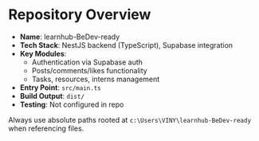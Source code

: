 # Repository Overview

- **Name**: learnhub-BeDev-ready
- **Tech Stack**: NestJS backend (TypeScript), Supabase integration
- **Key Modules**:
  - Authentication via Supabase auth
  - Posts/comments/likes functionality
  - Tasks, resources, interns management
- **Entry Point**: `src/main.ts`
- **Build Output**: `dist/`
- **Testing**: Not configured in repo

Always use absolute paths rooted at `c:\Users\VINY\learnhub-BeDev-ready` when referencing files.